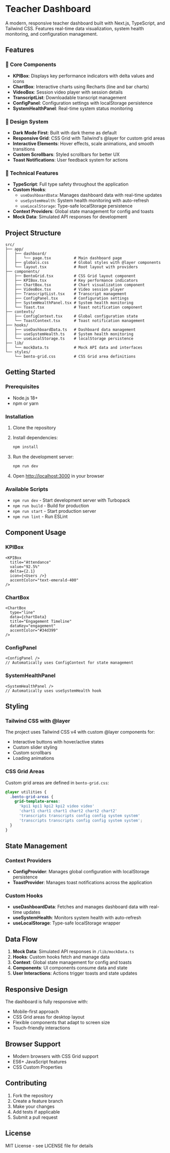 # Teacher Dashboard

A modern, responsive teacher dashboard built with Next.js, TypeScript, and Tailwind CSS. Features real-time data visualization, system health monitoring, and configuration management.

## Features

### 🎯 Core Components

- **KPIBox**: Displays key performance indicators with delta values and icons
- **ChartBox**: Interactive charts using Recharts (line and bar charts)
- **VideoBox**: Session video player with session details
- **TranscriptList**: Downloadable transcript management
- **ConfigPanel**: Configuration settings with localStorage persistence
- **SystemHealthPanel**: Real-time system status monitoring

### 🎨 Design System

- **Dark Mode First**: Built with dark theme as default
- **Responsive Grid**: CSS Grid with Tailwind's @layer for custom grid areas
- **Interactive Elements**: Hover effects, scale animations, and smooth transitions
- **Custom Scrollbars**: Styled scrollbars for better UX
- **Toast Notifications**: User feedback system for actions

### 🔧 Technical Features

- **TypeScript**: Full type safety throughout the application
- **Custom Hooks**: 
  - `useDashboardData`: Manages dashboard data with real-time updates
  - `useSystemHealth`: System health monitoring with auto-refresh
  - `useLocalStorage`: Type-safe localStorage persistence
- **Context Providers**: Global state management for config and toasts
- **Mock Data**: Simulated API responses for development

## Project Structure

```
src/
├── app/
│   ├── dashboard/
│   │   └── page.tsx          # Main dashboard page
│   ├── globals.css           # Global styles with @layer components
│   └── layout.tsx            # Root layout with providers
├── components/
│   ├── BentoGrid.tsx         # CSS Grid layout component
│   ├── KPIBox.tsx            # Key performance indicators
│   ├── ChartBox.tsx          # Chart visualization component
│   ├── VideoBox.tsx          # Video session player
│   ├── TranscriptList.tsx    # Transcript management
│   ├── ConfigPanel.tsx       # Configuration settings
│   ├── SystemHealthPanel.tsx # System health monitoring
│   └── Toast.tsx             # Toast notification component
├── contexts/
│   ├── ConfigContext.tsx     # Global configuration state
│   └── ToastContext.tsx      # Toast notification management
├── hooks/
│   ├── useDashboardData.ts   # Dashboard data management
│   ├── useSystemHealth.ts    # System health monitoring
│   └── useLocalStorage.ts    # localStorage persistence
├── lib/
│   └── mockData.ts           # Mock API data and interfaces
└── styles/
    └── bento-grid.css        # CSS Grid area definitions
```

## Getting Started

### Prerequisites

- Node.js 18+ 
- npm or yarn

### Installation

1. Clone the repository
2. Install dependencies:
   ```bash
   npm install
   ```

3. Run the development server:
   ```bash
   npm run dev
   ```

4. Open [http://localhost:3000](http://localhost:3000) in your browser

### Available Scripts

- `npm run dev` - Start development server with Turbopack
- `npm run build` - Build for production
- `npm run start` - Start production server
- `npm run lint` - Run ESLint

## Component Usage

### KPIBox
```tsx
<KPIBox 
  title="Attendance"
  value="92.5%"
  delta={2.1}
  icon={<Users />}
  accentColor="text-emerald-400"
/>
```

### ChartBox
```tsx
<ChartBox 
  type="line"
  data={chartData}
  title="Engagement Timeline"
  dataKey="engagement"
  accentColor="#34d399"
/>
```

### ConfigPanel
```tsx
<ConfigPanel />
// Automatically uses ConfigContext for state management
```

### SystemHealthPanel
```tsx
<SystemHealthPanel />
// Automatically uses useSystemHealth hook
```

## Styling

### Tailwind CSS with @layer

The project uses Tailwind CSS v4 with custom @layer components for:

- Interactive buttons with hover/active states
- Custom slider styling
- Custom scrollbars
- Loading animations

### CSS Grid Areas

Custom grid areas are defined in `bento-grid.css`:

```css
@layer utilities {
  .bento-grid-areas {
    grid-template-areas:
      'kpi1 kpi1 kpi2 kpi2 video video'
      'chart1 chart1 chart1 chart2 chart2 chart2'
      'transcripts transcripts config config system system'
      'transcripts transcripts config config system system';
  }
}
```

## State Management

### Context Providers

- **ConfigProvider**: Manages global configuration with localStorage persistence
- **ToastProvider**: Manages toast notifications across the application

### Custom Hooks

- **useDashboardData**: Fetches and manages dashboard data with real-time updates
- **useSystemHealth**: Monitors system health with auto-refresh
- **useLocalStorage**: Type-safe localStorage wrapper

## Data Flow

1. **Mock Data**: Simulated API responses in `/lib/mockData.ts`
2. **Hooks**: Custom hooks fetch and manage data
3. **Context**: Global state management for config and toasts
4. **Components**: UI components consume data and state
5. **User Interactions**: Actions trigger toasts and state updates

## Responsive Design

The dashboard is fully responsive with:

- Mobile-first approach
- CSS Grid areas for desktop layout
- Flexible components that adapt to screen size
- Touch-friendly interactions

## Browser Support

- Modern browsers with CSS Grid support
- ES6+ JavaScript features
- CSS Custom Properties

## Contributing

1. Fork the repository
2. Create a feature branch
3. Make your changes
4. Add tests if applicable
5. Submit a pull request

## License

MIT License - see LICENSE file for details
